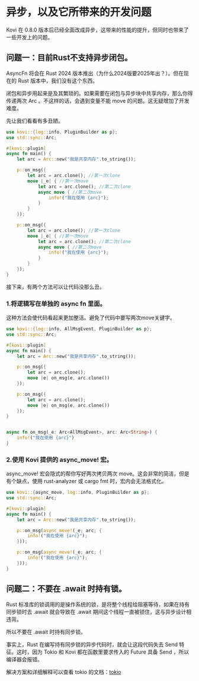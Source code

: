 # 异步，以及它所带来的开发问题

Kovi 在 0.8.0 版本后已经全面改成异步，这带来的性能的提升，但同时也带来了一些开发上的问题。

## 问题一：目前Rust不支持异步闭包。

AsyncFn 将会在 Rust 2024 版本推出（为什么2024版要2025年出？）。但在现在的 Rust 版本中，我们没有这个东西。

闭包和异步用起来是及其繁琐的。如果需要在闭包与异步块中共享内存，那么你得传递两次 Arc 。不这样的话，会遇到变量不能 move 的问题。这无疑增加了开发难度。

先让我们看看有多丑陋。

```rust
use kovi::{log::info, PluginBuilder as p};
use std::sync::Arc;

#[kovi::plugin]
async fn main() {
    let arc = Arc::new("我是共享内存".to_string());

    p::on_msg({
        let arc = arc.clone(); //第一次clone
        move |_e| { //第一次move
            let arc = arc.clone(); //第二次clone
            async move { //第二次move
                info!("我在使用 {arc}");
            }
        }
    });

    p::on_msg({
        let arc = arc.clone(); //第一次clone
        move |_e| { //第一次move
            let arc = arc.clone(); //第二次clone
            async move { //第二次move
                info!("我在使用 {arc}");
            }
        }
    });
}
```

接下来，有两个方法可以让代码没那么丑。

### 1.将逻辑写在单独的 async fn 里面。

这种方法会使代码看起来更加整洁。避免了代码中要写两次move关键字。

```rust
use kovi::{log::info, AllMsgEvent, PluginBuilder as p};
use std::sync::Arc;

#[kovi::plugin]
async fn main() {
    let arc = Arc::new("我是共享内存".to_string());

    p::on_msg({
        let arc = arc.clone();
        move |e| on_msg(e, arc.clone())
    });

    p::on_msg({
        let arc = arc.clone();
        move |e| on_msg(e, arc.clone())
    });
}


async fn on_msg(_e: Arc<AllMsgEvent>, arc: Arc<String>) {
    info!("我在使用 {arc}")
}
```

### 2.使用 Kovi 提供的 async_move! 宏。

async_move! 宏会隐式的帮你写好两次拷贝两次 move。这会非常的简洁，但是有个缺点，使用 rust-analyzer 或 cargo fmt 时，宏内会无法格式化。

```rust
use kovi::{async_move, log::info, PluginBuilder as p};
use std::sync::Arc;

#[kovi::plugin]
async fn main() {
    let arc = Arc::new("我是共享内存".to_string());

    p::on_msg(async_move!(_e; arc; {
        info!("我在使用 {arc}");
    }));

    p::on_msg(async_move!(_e; arc; {
        info!("我在使用 {arc}");
    }));
}
```

## 问题二：不要在 .await 时持有锁。

Rust 标准库的锁调用的是操作系统的锁，是将整个线程给阻塞等待，如果在持有同步锁时去 .await 就会导致在 .await 期间这个线程一直被锁住，这与异步设计相违背。

所以不要在 .await 时持有同步锁。

事实上，Rust 在编写持有同步锁的异步代码时，就会让这段代码失去 Send 特征。这时，因为 Tokio 和 Kovi 都在函数里要求传入的 Future 具备 Send ，所以编译器会报错。

解决方案和详细解释可以查看 tokio 的文档：[tokio](https://tokio.rs/tokio/tutorial/shared-state#holding-a-mutexguard-across-an-await)


